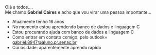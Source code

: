 Olá a todos....<br/>
Me chamo <b>Gabriel Caires</b> e acho que vou virar uma pessoa importante...
<!--
**gabriel000001/gabriel000001** is a ✨ _special_ ✨ repository because its `README.md` (this file) appears on your GitHub profile.

Here are some ideas to get you started:
-->
-  Atualmente tenho 16 anos
-  No momento estou aprendendo banco de dados e linguagem C
-  Estou procurando ajuda com banco de dados e linguagem C
-  Como entrar em contato comigo: pelo outlook= gabriel.8947@aluno.pr.senac.br
-  Curiosidade: aparentemente aprendo rapido
